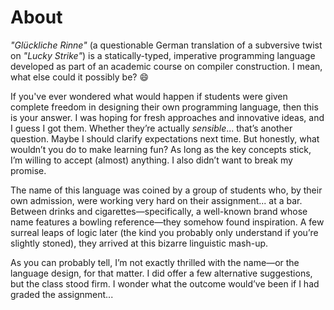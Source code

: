 # About

*"Glückliche Rinne"* (a questionable German translation of a subversive twist on *"Lucky Strike"*) is a statically-typed, imperative programming language developed as part of an academic course on compiler construction. I mean, what else could it possibly be? 😄

If you've ever wondered what would happen if students were given complete freedom in designing their own programming language, then this is your answer. I was hoping for fresh approaches and innovative ideas, and I guess I got them. Whether they’re actually *sensible*... that’s another question. Maybe I should clarify expectations next time. But honestly, what wouldn’t you do to make learning fun? As long as the key concepts stick, I’m willing to accept (almost) anything. I also didn’t want to break my promise.

The name of this language was coined by a group of students who, by their own admission, were working very hard on their assignment... at a bar. Between drinks and cigarettes—specifically, a well-known brand whose name features a bowling reference—they somehow found inspiration. A few surreal leaps of logic later (the kind you probably only understand if you’re slightly stoned), they arrived at this bizarre linguistic mash-up.

As you can probably tell, I’m not exactly thrilled with the name—or the language design, for that matter. I did offer a few alternative suggestions, but the class stood firm. I wonder what the outcome would’ve been if I had graded the assignment...
